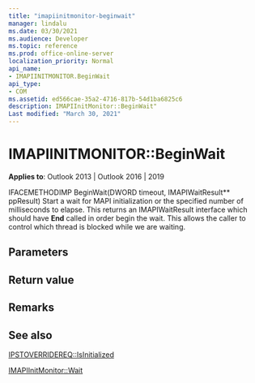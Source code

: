 ```yaml
---
title: "imapiinitmonitor-beginwait" 
manager: lindalu
ms.date: 03/30/2021
ms.audience: Developer
ms.topic: reference
ms.prod: office-online-server
localization_priority: Normal
api_name:
- IMAPIINITMONITOR.BeginWait
api_type:
- COM
ms.assetid: ed566cae-35a2-4716-817b-54d1ba6825c6
description: IMAPIInitMonitor::BeginWait"
Last modified: "March 30, 2021"
---
```


# IMAPIINITMONITOR::BeginWait
  
**Applies to**: Outlook 2013 | Outlook 2016 | 2019
  
IFACEMETHODIMP BeginWait(DWORD timeout, IMAPIWaitResult** ppResult)
Start a wait for MAPI initialization or the specified number of milliseconds to elapse. This returns an IMAPIWaitResult interface which should have **End** called in order begin the wait. This allows the caller to control which thread is blocked while we are waiting.

## Parameters

## Return value

## Remarks
  
## See also

[IPSTOVERRIDEREQ::IsInitialized](imapiinitmonitor-isinitialized.md)

[IMAPIInitMonitor::Wait](imapiinitmonitor-wait.md)
